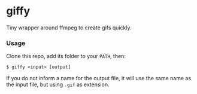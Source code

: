 giffy
===

Tiny wrapper around ffmpeg to create gifs quickly.

### Usage

Clone this repo, add its folder to your `PATH`, then:

```
$ giffy <input> [output]
```

If you do not inform a name for the output file, it will use the same name as the input file, but using `.gif` as extension.